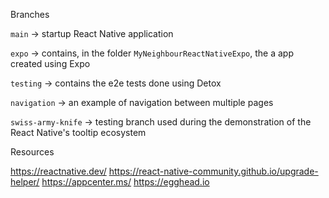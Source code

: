 Branches

`main` -> startup React Native application

`expo` -> contains, in the folder `MyNeighbourReactNativeExpo`, the a app created using Expo

`testing` -> contains the e2e tests done using Detox

`navigation` -> an example of navigation between multiple pages

`swiss-army-knife` -> testing branch used during the demonstration of the React Native's tooltip ecosystem

Resources

https://reactnative.dev/
https://react-native-community.github.io/upgrade-helper/
https://appcenter.ms/
https://egghead.io
